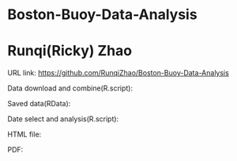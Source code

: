 # Boston-Buoy-Data-Analysis 
# Runqi(Ricky) Zhao
URL link: https://github.com/RunqiZhao/Boston-Buoy-Data-Analysis

Data download and combine(R.script): 

Saved data(RData):  

Date select and analysis(R.script):

HTML file: 

PDF: 

